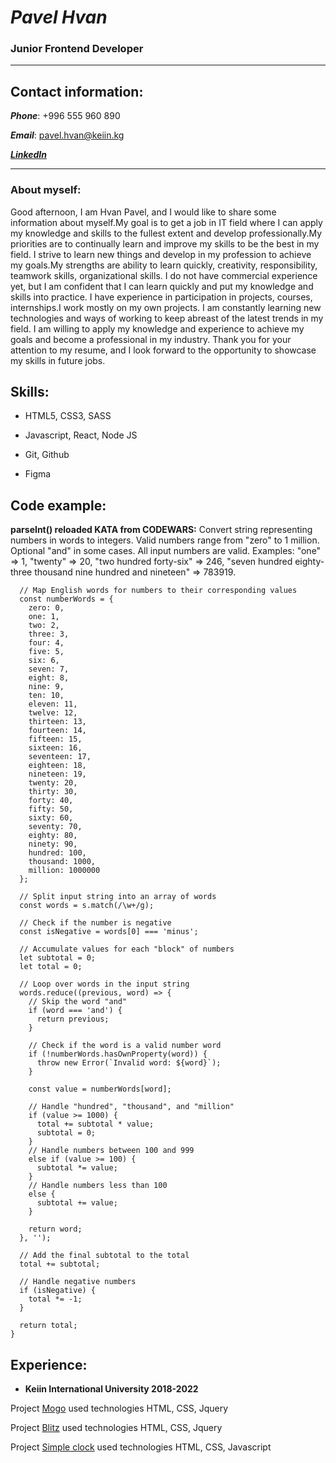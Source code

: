 # ***Pavel Hvan***

### Junior Frontend Developer

______
 
## Contact information:

***Phone***: +996 555 960 890

***Email***: pavel.hvan@keiin.kg

***[LinkedIn](https://www.linkedin.com/in/pkhvan/)***

  ____

### About myself:
Good afternoon, I am Hvan Pavel, and I would like to share some information about myself.My goal is to get a job in IT field where I can apply my knowledge and skills to the fullest extent and develop professionally.My priorities are to continually learn and improve my skills to be the best in my field. I strive to learn new things and develop in my profession to achieve my goals.My strengths are ability to learn quickly, creativity, responsibility, teamwork skills, organizational skills. I do not have commercial experience yet, but I am confident that I can learn quickly and put my knowledge and skills into practice. I have experience in participation in projects, courses, internships.I work mostly on my own projects. 
I am constantly learning new technologies and ways of working to keep abreast of the latest trends in my field. I am willing to apply my knowledge and experience to achieve my goals and become a professional in my industry. Thank you for your attention to my resume, and I look forward to the opportunity to showcase my skills in future jobs.

## Skills:

- HTML5, CSS3, SASS

- Javascript, React, Node JS

- Git, Github

- Figma

## Code example:
**parseInt() reloaded KATA from CODEWARS:**  Convert string representing numbers in words to integers. Valid numbers range from "zero" to 1 million. Optional "and" in some cases. All input numbers are valid. Examples: "one" => 1, "twenty" => 20, "two hundred forty-six" => 246, "seven hundred eighty-three thousand nine hundred and nineteen" => 783919.

```function parseInt(s) {
  // Map English words for numbers to their corresponding values
  const numberWords = {
    zero: 0,
    one: 1,
    two: 2,
    three: 3,
    four: 4,
    five: 5,
    six: 6,
    seven: 7,
    eight: 8,
    nine: 9,
    ten: 10,
    eleven: 11,
    twelve: 12,
    thirteen: 13,
    fourteen: 14,
    fifteen: 15,
    sixteen: 16,
    seventeen: 17,
    eighteen: 18,
    nineteen: 19,
    twenty: 20,
    thirty: 30,
    forty: 40,
    fifty: 50,
    sixty: 60,
    seventy: 70,
    eighty: 80,
    ninety: 90,
    hundred: 100,
    thousand: 1000,
    million: 1000000
  };

  // Split input string into an array of words
  const words = s.match(/\w+/g);

  // Check if the number is negative
  const isNegative = words[0] === 'minus';

  // Accumulate values for each "block" of numbers
  let subtotal = 0;
  let total = 0;

  // Loop over words in the input string
  words.reduce((previous, word) => {
    // Skip the word "and"
    if (word === 'and') {
      return previous;
    }

    // Check if the word is a valid number word
    if (!numberWords.hasOwnProperty(word)) {
      throw new Error(`Invalid word: ${word}`);
    }

    const value = numberWords[word];

    // Handle "hundred", "thousand", and "million"
    if (value >= 1000) {
      total += subtotal * value;
      subtotal = 0;
    }
    // Handle numbers between 100 and 999
    else if (value >= 100) {
      subtotal *= value;
    }
    // Handle numbers less than 100
    else {
      subtotal += value;
    }

    return word;
  }, '');

  // Add the final subtotal to the total
  total += subtotal;

  // Handle negative numbers
  if (isNegative) {
    total *= -1;
  }

  return total;
}
```

## Experience:

- **Keiin International University 2018-2022**

Project [Mogo](https://github.com/Nazzemax/Mogo) used technologies HTML, CSS, Jquery

Project [Blitz](https://github.com/Nazzemax/blitzWebsite) used technologies HTML, CSS, Jquery

Project [Simple clock](https://github.com/Nazzemax/simpleClock) used technologies HTML, CSS, Javascript
